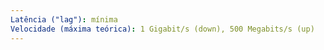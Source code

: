 ```yaml
---
Latência ("lag"): mínima
Velocidade (máxima teórica): 1 Gigabit/s (down), 500 Megabits/s (up)
---
```

